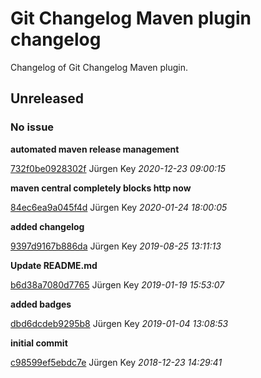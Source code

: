 # Git Changelog Maven plugin changelog

Changelog of Git Changelog Maven plugin.

## Unreleased
### No issue

**automated maven release management**


[732f0be0928302f](https://github.com/elbosso/DebugMapLayers/commit/732f0be0928302f) Jürgen Key *2020-12-23 09:00:15*

**maven central completely blocks http now**


[84ec6ea9a045f4d](https://github.com/elbosso/DebugMapLayers/commit/84ec6ea9a045f4d) Jürgen Key *2020-01-24 18:00:05*

**added changelog**


[9397d9167b886da](https://github.com/elbosso/DebugMapLayers/commit/9397d9167b886da) Jürgen Key *2019-08-25 13:11:13*

**Update README.md**


[b6d38a7080d7765](https://github.com/elbosso/DebugMapLayers/commit/b6d38a7080d7765) Jürgen Key *2019-01-19 15:53:07*

**added badges**


[dbd6dcdeb9295b8](https://github.com/elbosso/DebugMapLayers/commit/dbd6dcdeb9295b8) Jürgen Key *2019-01-04 13:08:53*

**initial commit**


[c98599ef5ebdc7e](https://github.com/elbosso/DebugMapLayers/commit/c98599ef5ebdc7e) Jürgen Key *2018-12-23 14:29:41*


